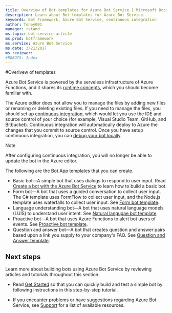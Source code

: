 ```yaml
---
title: Overview of Bot templates for Azure Bot Service | Microsoft Docs
description: Learn about Bot templates for Azure Bot Service.
keywords: Bot Framework, Azure Bot Service, continuous integration
author: Toney001
manager: rstand
ms.topic: bot-service-article
ms.prod: botframework
ms.service: Azure Bot Service
ms.date: 3/21/2017
ms.reviewer:
#ROBOTS: Index
---
```


#Overivew of templates

Azure Bot Service is powered by the serveless infrastructure of Azure Functions, and it shares its <a href="https://docs.microsoft.com/en-us/azure/azure-functions/functions-reference" target="_blank">runtime concepts</a>, which you should become familiar with.

The Azure editor does not allow you to manage the files by adding new files or renaming or deleting existing files. If you need to manage the files, you should set up [continuous integration](bot-framework-azure-continuousintegration.md), which would let you use the IDE and source control of your choice (for example, Visual Studio Team, GitHub, and Bitbucket). Continuous integration will automatically deploy to Azure the changes that you commit to source control. Once you have setup continuous integration, you can [debug your bot locally](bot-framework-azure-debug.md).

> [!NOTE]
> After configuring continuous integration, you will no longer be able to update the bot in the Azure editor.

The following are the Bot App templates that you can create.

* Basic bot—A simple bot that uses dialogs to respond to user input. Read [Create a bot with the Azure Bot Service](bot-framework-azure-basic-bot.md) to learn how to build a basic bot.
* Form bot—A bot that uses a guided conversation to collect user input. The C# template uses FormFlow to collect user input, and the Node.js template uses waterfalls to collect user input. See  [Form bot template](bot-framework-azure-formbot.md).
* Language understanding bot—A bot that uses natural language models (LUIS) to understand user intent. See [Natural langugae bot template](bot-framework-azure-naturallanguagebot.md).
* Proactive bot—A bot that uses Azure Functions to alert bot users of events. See [Proactive bot template](bot-framework-azure-proactivebot.md).
* Question and answer bot—A bot that creates question and answer pairs based upon a link you supply to your company's FAQ. See [Question and Answer template](bot-framework-azure-questionandanswerbot.md).

## Next steps

Learn more about building bots using Azure Bot Service by
reviewing articles and tutorials throughout this section.

- Read [Get Started](bot-framework-azure-getstarted.md) so that you can quickly build and test a simple bot by following instructions in this step-by-step tutorial.

- If you encounter problems or have suggestions regarding Azure Bot Service, 
see [Support](bot-framework-resources-support.md) for a list of available resources. 

